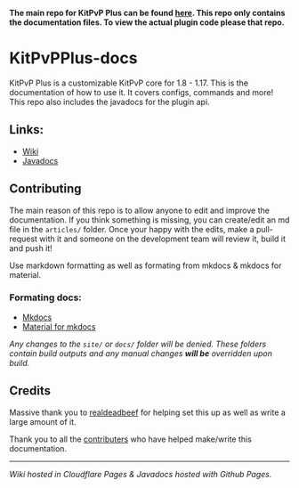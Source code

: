 **The main repo for KitPvP Plus can be found [here](https://github.com/Nuckerr/KitPvPPlus). This repo only contains the documentation files. To view the actual plugin code please that repo.**

# KitPvPPlus-docs
KitPvP Plus is a customizable KitPvP core for 1.8 - 1.17. This is the documentation of how to use it. It covers configs, commands and more! This repo also includes the javadocs
for the plugin api.

## Links:
- [Wiki](https://wiki.nucker.me)  
- [Javadocs](https://jdocs.nucker.me)


## Contributing
The main reason of this repo is to allow anyone to edit and improve the documentation. If you think something is missing, you can create/edit an md file in the `articles/` folder. Once your
happy with the edits, make a pull-request with it and someone on the development team will review it, build it and push it!

Use markdown formatting as well as formating from mkdocs & mkdocs for material.

### Formating docs:
- [Mkdocs](https://www.mkdocs.org/user-guide/writing-your-docs/)  
- [Material for mkdocs](https://squidfunk.github.io/mkdocs-material/reference/)

*Any changes to the `site/` or `docs/` folder will be denied. These folders contain build outputs and any manual changes **will be** overridden upon build.*

## Credits
Massive thank you to [realdeadbeef](https://github.com/realdeadbeef) for helping set this up as well as write a large amount of it.

Thank you to all the [contributers](https://github.com/Nuckerr/KitPvPPlus-docs/graphs/contributors) who have helped make/write this documentation.

---
*Wiki hosted in Cloudflare Pages & Javadocs hosted with Github Pages.*
